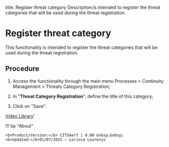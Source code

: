 title: Register threat category
Description:Is intended to register the threat categories that will be used during the threat registration.
# Register threat category

This functionality is intended to register the threat categories that will be used during the threat registration.

Procedure
-------------

1.  Access the functionality through the main menu Processes \> Continuity
    Management \> Threats Category Registration;

2.  In "**Threat Category Registration**", define the title of this category;

3.  Click on "Save".

<i class='fa fa-youtube-play  fa-2x' style='color:#97ce17;vertical-align: middle;'> </i> [Video Library](https://www.youtube.com/playlist?list=PLB5qK2uzf2RPwpIsGu97d5LVHeTNzpTMC)'

!!! tip "About"

    <b>Product/Version:</b> CITSmart | 8.00 &nbsp;&nbsp;
    <b>Updated:</b>01/07/2021 – Larissa Lourenço
